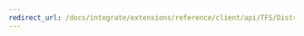 ```yaml
---
redirect_url: /docs/integrate/extensions/reference/client/api/TFS/DistributedTask/Contracts/TaskOrchestrationPlanReference
---
```

